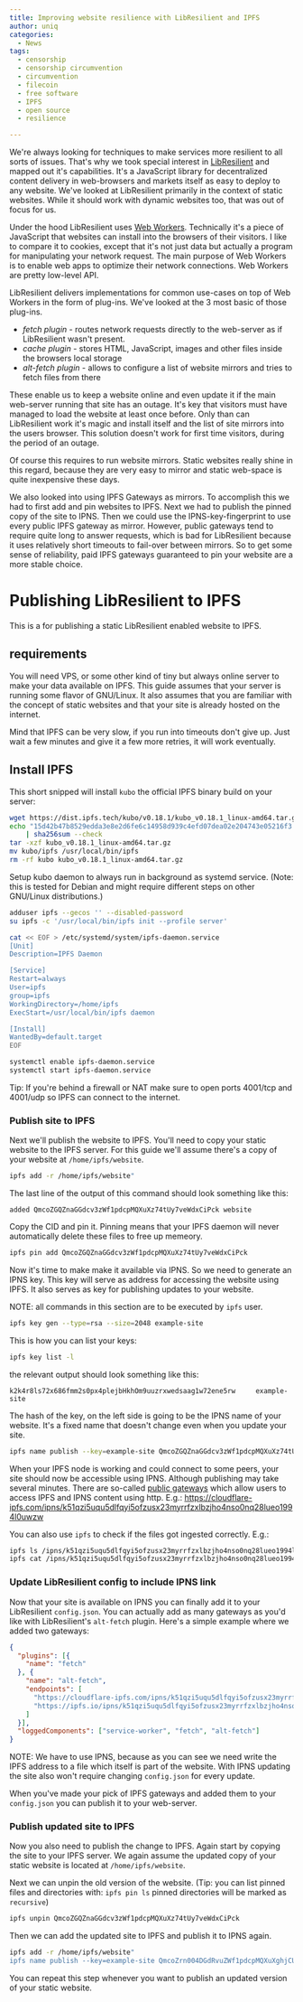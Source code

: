 ```yaml
---
title: Improving website resilience with LibResilient and IPFS
author: uniq
categories:
  - News
tags:
  - censorship
  - censorship circumvention
  - circumvention
  - filecoin
  - free software
  - IPFS
  - open source
  - resilience

---
```


We're always looking for techniques to make services more resilient to all
sorts of issues. That's why we took special interest in
[LibResilient](https://resilient.is/) and mapped out it's capabilities.  It's a
JavaScript library for decentralized content delivery in web-browsers and
markets itself as easy to deploy to any website. We've looked at LibResilient
primarily in the context of static websites.  While it should work with dynamic
websites too, that was out of focus for us.

Under the hood LibResilient uses [Web
Workers](https://developer.mozilla.org/en-US/docs/Web/API/Web_Workers_API).
Technically it's a piece of JavaScript that websites can install into the
browsers of their visitors.  I like to compare it to cookies, except that it's
not just data but actually a program for manipulating your network request. The
main purpose of Web Workers is to enable web apps to optimize their network
connections. Web Workers are pretty low-level API.

LibResilient delivers implementations for common use-cases on top of Web
Workers in the form of plug-ins.  We've looked at the 3 most basic of those
plug-ins.

* _fetch plugin_ - routes network requests directly to the web-server as if
  LibResilient wasn't present.
* _cache plugin_ - stores HTML, JavaScript, images and other files inside
  the browsers local storage
* _alt-fetch plugin_ - allows to configure a list of website mirrors and tries
  to fetch files from there

These enable us to keep a website online and even update it if the main
web-server running that site has an outage.  It's key that visitors must have
managed to load the website at least once before.  Only than can LibResilient
work it's magic and install itself and the list of site mirrors into the users
browser.  This solution doesn't work for first time visitors, during the period
of an outage.

Of course this requires to run website mirrors. Static websites really shine in
this regard, because they are very easy to mirror and static web-space is quite
inexpensive these days.

We also looked into using IPFS Gateways as mirrors.  To accomplish this we had
to first add and pin websites to IPFS.  Next we had to publish the pinned copy
of the site to IPNS.  Then we could use the IPNS-key-fingerprint to use every
public IPFS gateway as mirror.  However, public gateways tend to require quite
long to answer requests, which is bad for LibResilient because it uses
relatively short timeouts to fail-over between mirrors.  So to get some sense
of reliability, paid IPFS gateways guaranteed to pin your website are a more
stable choice.

# Publishing LibResilient to IPFS

This is a for publishing a static LibResilient enabled website to IPFS.

## requirements

You will need VPS, or some other kind of tiny but always online server to make
your data available on IPFS. This guide assumes that your server is running some
flavor of GNU/Linux. It also assumes that you are familiar with the concept of
static websites and that your site is already hosted on the internet.

Mind that IPFS can be very slow, if you run into timeouts don't give up. Just
wait a few minutes and give it a few more retries, it will work eventually.

## Install IPFS

This short snipped will install `kubo` the official IPFS binary build on your
server:

```bash
wget https://dist.ipfs.tech/kubo/v0.18.1/kubo_v0.18.1_linux-amd64.tar.gz
echo "15d42b47b8529edda3e8e2d6fe6c14958d939c4efd07dea02e204743e05216f3 kubo_v0.18.1_linux-amd64.tar.gz" \
    | sha256sum --check
tar -xzf kubo_v0.18.1_linux-amd64.tar.gz
mv kubo/ipfs /usr/local/bin/ipfs
rm -rf kubo kubo_v0.18.1_linux-amd64.tar.gz
```

Setup kubo daemon to always run in background as systemd service. (Note: this
is tested for Debian and might require different steps on other GNU/Linux
distributions.)


```bash
adduser ipfs --gecos '' --disabled-password
su ipfs -c '/usr/local/bin/ipfs init --profile server'

cat << EOF > /etc/systemd/system/ipfs-daemon.service
[Unit]
Description=IPFS Daemon

[Service]
Restart=always
User=ipfs
group=ipfs
WorkingDirectory=/home/ipfs
ExecStart=/usr/local/bin/ipfs daemon

[Install]
WantedBy=default.target
EOF

systemctl enable ipfs-daemon.service
systemctl start ipfs-daemon.service
```

Tip: If you're behind a firewall or NAT make sure to open ports 4001/tcp and
4001/udp so IPFS can connect to the internet.

### Publish site to IPFS

Next we'll publish the website to IPFS. You'll need to copy your static website
to the IPFS server. For this guide we'll assume there's a copy of your website
at `/home/ipfs/website`.

```bash
ipfs add -r /home/ipfs/website"
```

The last line of the output of this command should look something like this:

```
added QmcoZGQZnaGGdcv3zWf1pdcpMQXuXz74tUy7veWdxCiPck website
```

Copy the CID and pin it. Pinning means that your IPFS daemon will never
automatically delete these files to free up memeory.

```bash
ipfs pin add QmcoZGQZnaGGdcv3zWf1pdcpMQXuXz74tUy7veWdxCiPck
```

Now it's time to make make it available via IPNS. So we need to generate an
IPNS key. This key will serve as address for accessing the website using IPFS.
It also serves as key for publishing updates to your website.

NOTE: all commands in this section are to be executed by `ipfs` user.

```bash
ipfs key gen --type=rsa --size=2048 example-site
```

This is how you can list your keys:

```bash
ipfs key list -l
```

the relevant output should look something like this:

```
k2k4r8ls72x686fmm2s0px4plejbHkhOm9uuzrxwedsaag1w72ene5rw     example-site
```

The hash of the key, on the left side is going to be the IPNS name of your
website. It's a fixed name that doesn't change even when you update your site.

```bash
ipfs name publish --key=example-site QmcoZGQZnaGGdcv3zWf1pdcpMQXuXz74tUy7veWdxCiPck 
```

When your IPFS node is working and could connect to some peers, your site
should now be accessible using IPNS. Although publishing may take several
minutes. There are so-called [public
gateways](https://ipfs.github.io/public-gateway-checker/) which allow users to
access IPFS and IPNS content using http. E.g.:
https://cloudflare-ipfs.com/ipns/k51qzi5uqu5dlfqyi5ofzusx23myrrfzxlbzjho4nso0nq28lueo1994l0uwzw

You can also use `ipfs` to check if the files got ingested correctly. E.g.:

```bash
ipfs ls /ipns/k51qzi5uqu5dlfqyi5ofzusx23myrrfzxlbzjho4nso0nq28lueo1994l0uwzw
ipfs cat /ipns/k51qzi5uqu5dlfqyi5ofzusx23myrrfzxlbzjho4nso0nq28lueo1994l0uwzw/index.html
```

### Update LibResilient config to include IPNS link

Now that your site is available on IPNS you can finally add it to your
LibResilient `config.json`. You can actually add as many gateways as you'd
like with LibResilient's `alt-fetch` plugin. Here's a simple example where we
added two gateways:

```json
{
  "plugins": [{
    "name": "fetch"
  }, {
    "name": "alt-fetch",
    "endpoints": [
      "https://cloudflare-ipfs.com/ipns/k51qzi5uqu5dlfqyi5ofzusx23myrrfzxlbzjho4nso0nq28lueo1994l0uwzw",
      "https://ipfs.io/ipns/k51qzi5uqu5dlfqyi5ofzusx23myrrfzxlbzjho4nso0nq28lueo1994l0uwzw",
    ]
  }],
  "loggedComponents": ["service-worker", "fetch", "alt-fetch"]
}
```

NOTE: We have to use IPNS, because as you can see we need write the IPFS
address to a file which itself is part of the website. With IPNS updating the
site also won't require changing `config.json` for every update.

When you've made your pick of IPFS gateways and added them to your
`config.json` you can publish it to your web-server.

### Publish updated site to IPFS

Now you also need to publish the change to IPFS. Again start by copying the
site to your IPFS server. We again assume the updated copy of your static
website is located at `/home/ipfs/website`.

Next we can unpin the old version of the website. (Tip: you can list pinned
files and directories with: `ipfs pin ls` pinned directories will be marked as
`recursive`)

```bash
ipfs unpin QmcoZGQZnaGGdcv3zWf1pdcpMQXuXz74tUy7veWdxCiPck
```

Then we can add the updated site to IPFS and publish it to IPNS again.

```bash
ipfs add -r /home/ipfs/website"
ipfs name publish --key=example-site QmcoZrn004DGdRvuZWf1pdcpMQXuXghjCUy7ve5Og45dNU 
```

You can repeat this step whenever you want to publish an updated version of
your static website.
